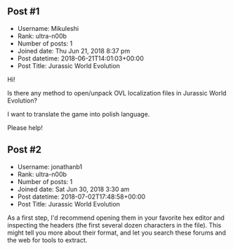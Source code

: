 ## Post #1
- Username: Mikuleshi
- Rank: ultra-n00b
- Number of posts: 1
- Joined date: Thu Jun 21, 2018 8:37 pm
- Post datetime: 2018-06-21T14:01:03+00:00
- Post Title: Jurassic World Evolution

Hi!

Is there any method to open/unpack OVL localization files in Jurassic World Evolution?

I want to translate the game into polish language.

Please help!
## Post #2
- Username: jonathanb1
- Rank: ultra-n00b
- Number of posts: 1
- Joined date: Sat Jun 30, 2018 3:30 am
- Post datetime: 2018-07-02T17:48:58+00:00
- Post Title: Jurassic World Evolution

As a first step, I'd recommend opening them in your favorite hex editor and inspecting the headers (the first several dozen characters in the file). This might tell you more about their format, and let you search these forums and the web for tools to extract.
